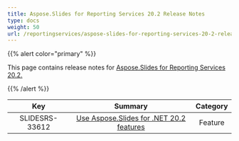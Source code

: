 ```yaml
---
title: Aspose.Slides for Reporting Services 20.2 Release Notes
type: docs
weight: 50
url: /reportingservices/aspose-slides-for-reporting-services-20-2-release-notes/
---
```


{{% alert color="primary" %}} 

This page contains release notes for [Aspose.Slides for Reporting Services 20.2.](https://downloads.aspose.com/slides/reportingservices/new-releases/-aspose.slides-for-reporting-services-20.2/)

{{% /alert %}} 

|**Key** |**Summary** |**Category** |
| :-: | :-: | :-: |
|SLIDESRS-33612|[Use Aspose.Slides for .NET 20.2 features](https://docs.aspose.com/display/slidesnet/Aspose.Slides+for+.NET+20.2+Release+Notes)|Feature|


